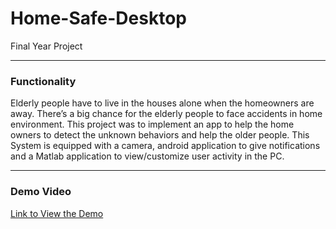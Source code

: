 # Home-Safe-Desktop
Final Year Project 

---
### Functionality

Elderly people have to live in the houses alone when the homeowners are away. There’s a big chance for the elderly people to face accidents in home environment. This project was to implement an app to help the home owners to detect the unknown behaviors and help the older people. This System is equipped with a camera, android application to give notifications and a Matlab application to view/customize user activity in the PC. 

---

### Demo Video

[Link to View the Demo ](https://drive.google.com/drive/u/0/my-drive)
